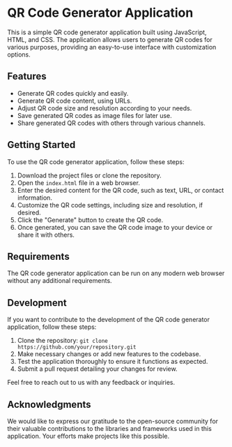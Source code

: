 # QR Code Generator Application

This is a simple QR code generator application built using JavaScript, HTML, and CSS. The application allows users to generate QR codes for various purposes, providing an easy-to-use interface with customization options.

## Features

- Generate QR codes quickly and easily.
- Generate QR code content, using URLs.
- Adjust QR code size and resolution according to your needs.
- Save generated QR codes as image files for later use.
- Share generated QR codes with others through various channels.

## Getting Started

To use the QR code generator application, follow these steps:

1. Download the project files or clone the repository.
2. Open the `index.html` file in a web browser.
3. Enter the desired content for the QR code, such as text, URL, or contact information.
4. Customize the QR code settings, including size and resolution, if desired.
5. Click the "Generate" button to create the QR code.
6. Once generated, you can save the QR code image to your device or share it with others.

## Requirements

The QR code generator application can be run on any modern web browser without any additional requirements.

## Development

If you want to contribute to the development of the QR code generator application, follow these steps:

1. Clone the repository: `git clone https://github.com/your/repository.git`
2. Make necessary changes or add new features to the codebase.
3. Test the application thoroughly to ensure it functions as expected.
4. Submit a pull request detailing your changes for review.


Feel free to reach out to us with any feedback or inquiries.

## Acknowledgments

We would like to express our gratitude to the open-source community for their valuable contributions to the libraries and frameworks used in this application. Your efforts make projects like this possible.
